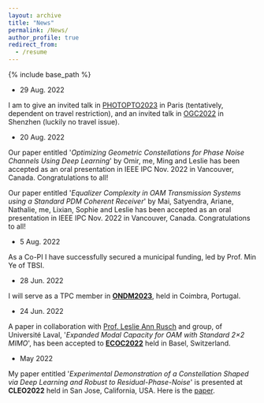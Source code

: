 ```yaml
---
layout: archive
title: "News"
permalink: /News/
author_profile: true
redirect_from:
  - /resume
---
```


{% include base_path %}

- 29 Aug. 2022

I am to give an invited talk in [PHOTOPTO2023](https://www.thescimeets.org/photopto2023/) in Paris (tentatively, dependent on travel restriction), and an invited talk in [OGC2022](http://www.ipsogc.org/) in Shenzhen (luckily no travel issue).

- 20 Aug. 2022

Our paper entitled '*Optimizing Geometric Constellations for Phase Noise Channels Using Deep Learning*' by Omir, me, Ming and Leslie has been accepted as an oral presentation in IEEE IPC Nov. 2022 in Vancouver, Canada. Congratulations to all!

Our paper entitled '*Equalizer Complexity in OAM Transmission Systems using a Standard PDM Coherent Receiver*' by Mai, Satyendra, Ariane, Nathalie, me, Lixian, Sophie and Leslie has been accepted as an oral presentation in IEEE IPC Nov. 2022 in Vancouver, Canada. Congratulations to all!

- 5 Aug. 2022

As a Co-PI I have successfully secured a municipal funding, led by Prof. Min Ye of TBSI. 

- 28 Jun. 2022

I will serve as a TPC member in **[ONDM2023](https://ondm2023.inescc.pt/)**, held in Coimbra, Portugal.

- 24 Jun. 2022

A paper in collaboration with [Prof. Leslie Ann Rusch](https://ocl.fsg.ulaval.ca/team/leslie-rusch) and group, of Universit&eacute; Laval, '*Expanded Modal Capacity for OAM with Standard 2×2 MIMO*', has been accepted to **[ECOC2022](https://www.ecoc2022.org/)** held in Basel, Switzerland.

- May 2022

My paper entitled '*Experimental Demonstration of a Constellation Shaped via Deep Learning and Robust to Residual-Phase-Noise*' is presented at **CLEO2022** held in San Jose, California, USA. Here is the [paper](https://ocl.fsg.ulaval.ca/fileadmin/user_upload/CLEO2022_Leslie.pdf).

<!-- Publications
======
  <ul>{% for post in site.publications %}
    {% include archive-single-cv.html %}
  {% endfor %}</ul>
  
Talks
======

  
Teaching
======
  <ul>{% for post in site.teaching %}
    {% include archive-single-cv.html %}
  {% endfor %}</ul>
  
Service and membership
====== -->

